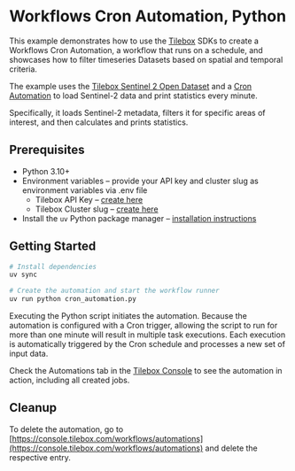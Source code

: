 # Workflows Cron Automation, Python

This example demonstrates how to use the [Tilebox](https://tilebox.com) SDKs to create a Workflows Cron Automation, a workflow that runs on a schedule, and showcases how to filter timeseries Datasets based on spatial and temporal criteria.

The example uses the [Tilebox Sentinel 2 Open Dataset](https://console.tilebox.com/datasets/explorer/34d7b08b-8a27-4b40-819b-b11c6189695a) and a [Cron Automation](https://docs.tilebox.com/workflows/near-real-time/cron) to load Sentinel-2 data and print statistics every minute.

Specifically, it loads Sentinel-2 metadata, filters it for specific areas of interest, and then calculates and prints statistics.

## Prerequisites

- Python 3.10+
- Environment variables – provide your API key and cluster slug as environment variables via .env file
    - Tilebox API Key – [create here](https://console.tilebox.com/account/api-keys)
    - Tilebox Cluster slug – [create here](https://console.tilebox.com/workflows/clusters)
- Install the `uv` Python package manager – [installation instructions](https://docs.astral.sh/uv/)

## Getting Started

```bash
# Install dependencies
uv sync

# Create the automation and start the workflow runner
uv run python cron_automation.py
```

Executing the Python script initiates the automation. Because the automation is configured with a Cron trigger, allowing the script to run for more than one minute will result in multiple task executions. Each execution is automatically triggered by the Cron schedule and processes a new set of input data.

Check the Automations tab in the [Tilebox Console](https://console.tilebox.com/workflows/automations) to see the automation in action, including all created jobs.

## Cleanup

To delete the automation, go to [https://console.tilebox.com/workflows/automations](https://console.tilebox.com/workflows/automations) and delete the respective entry.

